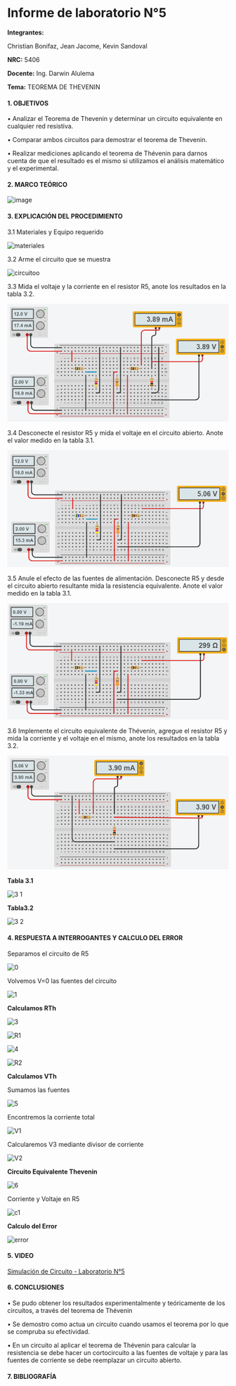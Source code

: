 # Informe de laboratorio N°5

**Integrantes:**

Christian Bonifaz, Jean Jacome, Kevin Sandoval

**NRC:** 5406

**Docente:** Ing. Darwin Alulema

**Tema:** TEOREMA DE THEVENIN

#### 1. OBJETIVOS 

• Analizar el Teorema de Thevenin y determinar un circuito equivalente en cualquier red resistiva.

• Comparar ambos circuitos para demostrar el teorema de Thevenin.

• Realizar mediciones aplicando el teorema de Thévenin para darnos cuenta de que el resultado es el mismo si utilizamos el análisis matemático y el experimental.

#### 2. MARCO TEÓRICO 

![image](https://user-images.githubusercontent.com/85208164/126564281-8aa0e3a6-078e-45c0-ac6a-da8469a56989.png)

#### 3. EXPLICACIÓN DEL PROCEDIMIENTO

3.1 Materiales y Equipo requerido

![materiales](https://user-images.githubusercontent.com/84586968/126590985-29842eb0-b735-4c54-b4b8-e94ba825fe75.PNG)

3.2 Arme el circuito que se muestra

![circuitoo](https://user-images.githubusercontent.com/84586968/126590916-5100025d-cc04-4330-a8b4-ea2c598b39d6.PNG)

3.3 Mida el voltaje y la corriente en el resistor R5, anote los resultados en la tabla 3.2.

<img src="imagenes/th1.png">

3.4 Desconecte el resistor R5 y mida el voltaje en el circuito abierto. Anote el valor medido en la tabla 3.1.

<img src="imagenes/th2.png">

3.5 Anule el efecto de las fuentes de alimentación. Desconecte R5 y desde el circuito abierto resultante mida la resistencia equivalente. Anote el valor medido en la tabla 3.1.

<img src="imagenes/th3.png">

3.6 Implemente el circuito equivalente de Thévenin, agregue el resistor R5 y mida la corriente y el voltaje en el mismo, anote los resultados en la tabla 3.2.

<img src="imagenes/th4.png">

**Tabla 3.1**

![3 1](https://user-images.githubusercontent.com/84586968/126732655-6cfb5c9b-b8ab-48b9-a9e8-52d5ae3f551c.PNG)

**Tabla3.2**

![3 2](https://user-images.githubusercontent.com/84586968/126732660-46643729-35f3-4640-9d62-a5a3a81b2462.PNG)

#### 4. RESPUESTA A INTERROGANTES Y CALCULO DEL ERROR

Separamos el circuito de R5

![0](https://user-images.githubusercontent.com/84586968/126592041-91cbfd14-7300-41e2-ab21-3af9dbd045f4.png)

Volvemos V=0 las fuentes del circuito

![1](https://user-images.githubusercontent.com/84586968/126592042-87b73928-103b-4c5f-9cc4-8fb81c1871f4.PNG)

**Calculamos RTh**

![3](https://user-images.githubusercontent.com/84586968/126592044-213d5722-6e7a-4574-bfbb-1fe532ad160c.PNG)

![R1](https://user-images.githubusercontent.com/84586968/126592613-a723d3df-8422-4568-adcd-9f672a1b629f.PNG)

![4](https://user-images.githubusercontent.com/84586968/126592045-15f129b6-c1e8-4ffc-bd3b-0f518a438d8e.PNG)

![R2](https://user-images.githubusercontent.com/84586968/126732802-864a61b7-b979-452c-abfd-6c75b10beace.PNG)

**Calculamos VTh**

Sumamos las fuentes

![5](https://user-images.githubusercontent.com/84586968/126592035-0772cea9-5384-4214-96c4-30f944294dc3.PNG)

Encontremos la corriente total

![V1](https://user-images.githubusercontent.com/84586968/126592615-44b0e59b-b9b8-4cdb-a714-e6fb882e0234.PNG)

Calcularemos V3 mediante divisor de corriente

![V2](https://user-images.githubusercontent.com/84586968/126592616-98528b8b-5bc1-48cd-b86c-6c509ff68709.PNG)

**Circuito Equivalente Thevenin**

![6](https://user-images.githubusercontent.com/84586968/126732805-72ffcdc9-353b-473e-99b6-722f3ae5d369.PNG)

Corriente  y Voltaje en R5

![c1](https://user-images.githubusercontent.com/84586968/126732818-5841a82d-d5f5-455b-9927-f8c38dcd46f3.PNG)

**Calculo del Error**

![error](https://user-images.githubusercontent.com/84586968/126732822-caed35c5-71a1-411d-9b4e-7e32813255aa.PNG)



#### 5. VIDEO

[Simulación de Circuito - Laboratorio N°5](https://youtu.be/bVro6s2FmYk "Simulación de Circuito - Laboratorio N°5")

#### 6. CONCLUSIONES 

• Se pudo obtener los resultados experimentalmente y teóricamente de los circuitos, a través del teorema de Thévenin

• Se demostro como actua un circuito cuando usamos el teorema por lo que se compruba su efectividad.

• En un circuito al aplicar el teorema de Thévenin para calcular la resistencia se debe hacer un cortocircuito a las fuentes de voltaje y para las fuentes de corriente se debe reemplazar un circuito abierto. 


#### 7. BIBLIOGRAFÍA
